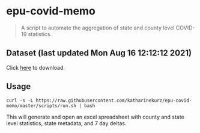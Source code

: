 # epu-covid-memo

> A script to automate the aggregation of state and county level COVID-19 statistics.

<!-- tmpl start -->

## Dataset (last updated Mon Aug 16 12:12:12 2021)

Click [here](https://covid-artifacts.s3.amazonaws.com/records/2021-8-16-121211-covid_artifact.xls) to download.

<!-- tmpl end -->

## Usage

```
curl -s -L https://raw.githubusercontent.com/katharinekurz/epu-covid-memo/master/scripts/run.sh | bash
```

This will generate and open an excel spreadsheet with county and state level statistics, state metadata, and 7 day deltas.